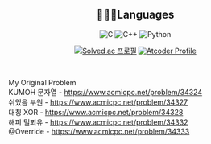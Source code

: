 ## <center>👨🏻‍💻Languages </center>

<center>
  
![C](https://img.shields.io/badge/C-00599C?style=for-the-badge&logo=c&logoColor=white)
![C++](https://img.shields.io/badge/C%2B%2B-00599C?style=for-the-badge&logo=c%2B%2B&logoColor=white)
![Python](https://img.shields.io/badge/Python-3776AB?style=for-the-badge&logo=python&logoColor=white)

[![Solved.ac 프로필](http://mazassumnida.wtf/api/v2/generate_badge?boj=chika)](https://solved.ac/chika)
[![Atcoder Profile](https://atcoder-badge.kro.kr?id=chika0_0)](https://atcoder.jp/users/chika0_0)
</center>
<br/

</center>

My Original Problem <br>
KUMOH 문자열 - https://www.acmicpc.net/problem/34324 <br>
쉬었음 부원 - https://www.acmicpc.net/problem/34327 <br>
대칭 XOR - https://www.acmicpc.net/problem/34328 <br>
해피 밀푀유 - https://www.acmicpc.net/problem/34332 <br>
@Override - https://www.acmicpc.net/problem/34333 <br>

<!--
**seo-bo/seo-bo** is a ✨ _special_ ✨ repository because its `README.md` (this file) appears on your GitHub profile.

Here are some ideas to get you started:

- 🔭 I’m currently working on ...
- 🌱 I’m currently learning ...
- 👯 I’m looking to collaborate on ...
- 🤔 I’m looking for help with ...
- 💬 Ask me about ...
- 📫 How to reach me: ...
- 😄 Pronouns: ...
- ⚡ Fun fact: ...
-->
